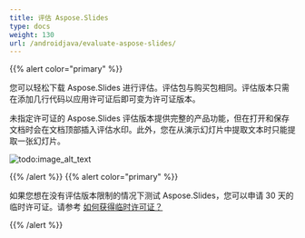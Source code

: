 ```yaml
---
title: 评估 Aspose.Slides
type: docs
weight: 130
url: /androidjava/evaluate-aspose-slides/
---
```


{{% alert color="primary" %}} 

您可以轻松下载 Aspose.Slides 进行评估。评估包与购买包相同。评估版本只需在添加几行代码以应用许可证后即可变为许可证版本。

未指定许可证的 Aspose.Slides 评估版本提供完整的产品功能，但在打开和保存文档时会在文档顶部插入评估水印。此外，您在从演示幻灯片中提取文本时只能提取一张幻灯片。

![todo:image_alt_text](evaluate-aspose-slides_1.png)

{{% /alert %}} {{% alert color="primary" %}} 

如果您想在没有评估版本限制的情况下测试 Aspose.Slides，您可以申请 30 天的临时许可证。请参考 [如何获得临时许可证？](https://purchase.aspose.com/temporary-license)

{{% /alert %}}